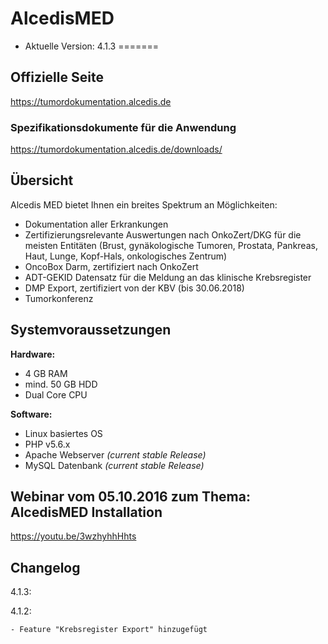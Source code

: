 # AlcedisMED

- Aktuelle Version: 4.1.3
=======
## Offizielle Seite

https://tumordokumentation.alcedis.de

### Spezifikationsdokumente für die Anwendung

https://tumordokumentation.alcedis.de/downloads/


## Übersicht
Alcedis MED bietet Ihnen ein breites Spektrum an Möglichkeiten:

 - Dokumentation aller Erkrankungen
 - Zertifizierungsrelevante Auswertungen nach OnkoZert/DKG für die meisten Entitäten (Brust, gynäkologische Tumoren, Prostata, Pankreas, Haut, Lunge, Kopf-Hals, onkologisches Zentrum)
 - OncoBox Darm, zertifiziert nach OnkoZert
 - ADT-GEKID Datensatz für die Meldung an das klinische Krebsregister
 - DMP Export, zertifiziert von der KBV (bis 30.06.2018)
 - Tumorkonferenz

## Systemvoraussetzungen

**Hardware:**
- 4 GB RAM
- mind. 50 GB HDD
- Dual Core CPU

**Software:**
- Linux basiertes OS
- PHP v5.6.x
- Apache Webserver *(current stable Release)*
- MySQL Datenbank *(current stable Release)*

## Webinar vom 05.10.2016 zum Thema: AlcedisMED Installation

https://youtu.be/3wzhyhhHhts

## Changelog

4.1.3:


4.1.2: 

    - Feature "Krebsregister Export" hinzugefügt
